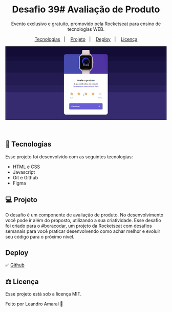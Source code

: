 <h1 align="center">Desafio 39# Avaliação de Produto</h1>


<p align="center">
Evento exclusivo e gratuito, promovido pela Rocketseat para ensino de tecnologias WEB.
</p>

<p align="center">
  <a href="#-tecnologias">Tecnologias</a>&nbsp;&nbsp;&nbsp;|&nbsp;&nbsp;&nbsp;
  <a href="#-projeto">Projeto</a>&nbsp;&nbsp;&nbsp;|&nbsp;&nbsp;&nbsp;
  <a href="#deploy">Deploy</a>&nbsp;&nbsp;&nbsp;|&nbsp;&nbsp;&nbsp;
  <a href="#-licença">Licença</a>
</p>

<div align="center">

![Avaliacao de produto](./.github/Preview.gif)

</div>
<br>



## 🚀 Tecnologias

Esse projeto foi desenvolvido com as seguintes tecnologias:

- HTML e CSS
- Javascript
- Git e Github
- Figma

## 💻 Projeto

O desafio é um componente de avaliação de produto. No desenvolvimento você pode ir além do proposto, utilizando a sua criatividade.
Esse desafio foi criado para o #boracodar, um projeto da Rocketseat com desafios semanais para você praticar desenvolvendo como achar melhor e evoluir seu código para o próximo nível. 


## Deploy 

✅ [Github](https://leanddo.github.io/AvalicaodeProduto/)


## ⚖ Licença

Esse projeto está sob a licença MIT.


Feito por Leandro Amaral 🐶

